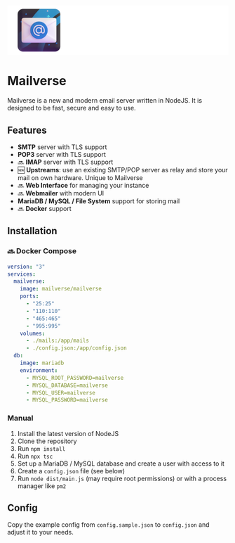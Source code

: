 ![mailverse](logo.png)
# Mailverse

Mailverse is a new and modern email server written in NodeJS. It is designed to be fast, secure and easy to use.

## Features

- **SMTP** server with TLS support
- **POP3** server with TLS support
- 🔜 **IMAP** server with TLS support
- 🆕 **Upstreams**: use an existing SMTP/POP server as relay and store your mail on own hardware. Unique to Mailverse
- 🔜 **Web Interface** for managing your instance
- 🔜 **Webmailer** with modern UI
- **MariaDB / MySQL / File System** support for storing mail
- 🔜 **Docker** support

## Installation

### 🔜 Docker Compose

```yml
version: "3"
services:
  mailverse:
    image: mailverse/mailverse
    ports:
      - "25:25"
      - "110:110"
      - "465:465"
      - "995:995"
    volumes:
      - ./mails:/app/mails
      - ./config.json:/app/config.json
  db:
    image: mariadb
    environment:
      - MYSQL_ROOT_PASSWORD=mailverse
      - MYSQL_DATABASE=mailverse
      - MYSQL_USER=mailverse
      - MYSQL_PASSWORD=mailverse
```

### Manual

1. Install the latest version of NodeJS
2. Clone the repository
3. Run `npm install`
4. Run `npx tsc`
5. Set up a MariaDB / MySQL database and create a user with access to it
6. Create a `config.json` file (see below)
7. Run `node dist/main.js` (may require root permissions) or with a process manager like `pm2`

## Config

Copy the example config from `config.sample.json` to `config.json` and adjust it to your needs.

